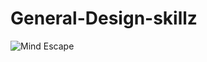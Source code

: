 # General-Design-skillz
![Mind Escape](https://github.com/Aeliuz/General-Design-skillz/assets/142992129/c9595ced-1d25-48d7-ae59-f91a1eca985f)
